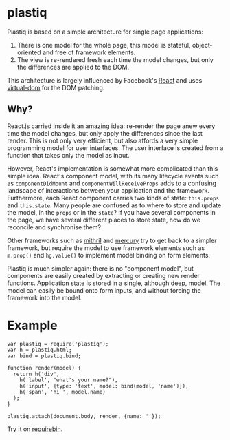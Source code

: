 # plastiq

Plastiq is based on a simple architecture for single page applications:

1. There is one model for the whole page, this model is stateful, object-oriented and free of framework elements.
2. The view is re-rendered fresh each time the model changes, but only the differences are applied to the DOM.

This architecture is largely influenced by Facebook's [React](http://facebook.github.io/react/) and uses [virtual-dom](https://github.com/Matt-Esch/virtual-dom) for the DOM patching.

## Why?

React.js carried inside it an amazing idea: re-render the page anew every time the model changes, but only apply the differences since the last render. This is not only very efficient, but also affords a very simple programming model for user interfaces. The user interface is created from a function that takes only the model as input.

However, React's implementation is somewhat more complicated than this simple idea. React's component model, with its many lifecycle events such as `componentDidMount` and `componentWillReceiveProps` adds to a confusing landscape of interactions between your application and the framework. Furthermore, each React component carries two kinds of state: `this.props` and `this.state`. Many people are confused as to where to store and update the model, in the `props` or in the `state`? If you have several components in the page, we have several different places to store state, how do we reconcile and synchronise them?

Other frameworks such as [mithril](http://lhorie.github.io/mithril/) and [mercury](https://github.com/Raynos/mercury) try to get back to a simpler framework, but require the model to use framework elements such as `m.prop()` and `hg.value()` to implement model binding on form elements.

Plastiq is much simpler again: there is no "component model", but components are easily created by extracting or creating new render functions. Application state is stored in a single, although deep, model. The model can easily be bound onto form inputs, and without forcing the framework into the model.

# Example

    var plastiq = require('plastiq');
    var h = plastiq.html;
    var bind = plastiq.bind;

    function render(model) {
      return h('div',
        h('label', "what's your name?"),
        h('input', {type: 'text', model: bind(model, 'name')}),
        h('span', 'hi ', model.name)
      );
    }

    plastiq.attach(document.body, render, {name: ''});

Try it on [requirebin](http://requirebin.com/?gist=1980d666f79b4a78f035).
